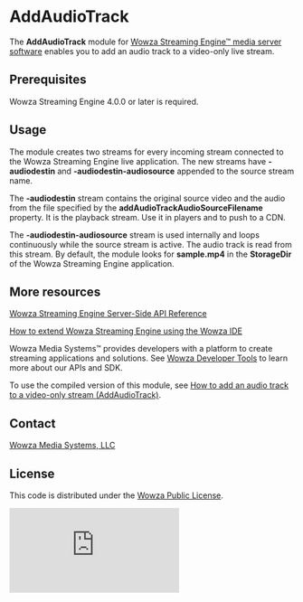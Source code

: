 # AddAudioTrack
The **AddAudioTrack** module for [Wowza Streaming Engine™ media server software](https://www.wowza.com/products/streaming-engine) enables you to add an audio track to a video-only live stream.

## Prerequisites
Wowza Streaming Engine 4.0.0 or later is required.

## Usage
The module creates two streams for every incoming stream connected to the Wowza Streaming Engine live application. The new streams have **-audiodestin** and **-audiodestin-audiosource** appended to the source stream name.

The **-audiodestin** stream contains the original source video and the audio from the file specified by the **addAudioTrackAudioSourceFilename** property. It is the playback stream. Use it in players and to push to a CDN. 

The **-audiodestin-audiosource** stream is used internally and loops continuously while the source stream is active. The audio track is read from this stream. By default, the module looks for **sample.mp4** in the **StorageDir** of the Wowza Streaming Engine application.

## More resources
[Wowza Streaming Engine Server-Side API Reference](https://www.wowza.com/resources/WowzaStreamingEngine_ServerSideAPI.pdf)

[How to extend Wowza Streaming Engine using the Wowza IDE](https://www.wowza.com/forums/content.php?759-How-to-extend-Wowza-Streaming-Engine-using-the-Wowza-IDE)

Wowza Media Systems™ provides developers with a platform to create streaming applications and solutions. See [Wowza Developer Tools](https://www.wowza.com/resources/developers) to learn more about our APIs and SDK.

To use the compiled version of this module, see [How to add an audio track to a video-only stream (AddAudioTrack)](https://www.wowza.com/forums/content.php?590-How-to-add-an-audio-track-to-a-video-only-stream-%28ModuleAddAudioTrack%29).

## Contact
[Wowza Media Systems, LLC](https://www.wowza.com/contact)

## License
This code is distributed under the [Wowza Public License](https://github.com/WowzaMediaSystems/wse-plugin-addaudiotrack/blob/master/LICENSE.txt).

![alt tag](http://wowzalogs.com/stats/githubimage.php?plugin=wse-plugin-addaudiotrack)